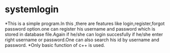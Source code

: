 # systemlogin
*This is a simple program.In this ,there are features like login,register,forgot password option.one can register his username and password which is stored in database file.Again if he/she 
can login succesfully if he/she enter right username or password.One can also search his id by username and password.
*Only basic function of c++ is used.
